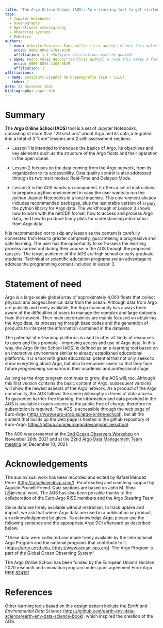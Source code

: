 ```yaml
---
title: 'The Argo Online School (AOS): An e-learning tool to get started with Argo'
tags:
  - Jupyter Notebooks
  - Oceanography
  - Operational oceanography
  - Observing systems
  - Robotics
authors:
  - name: Alberto González Santana^[co-first author] # note this makes a footnote saying 'co-first author'
    orcid: 0000-0001-5781-9330
    affiliation: 1 # (Multiple affiliations must be quoted)
  - name: Pedro Vélez Belchí^[co-first author] # note this makes a footnote saying 'co-first author'
    orcid: 0000-0003-2404-5679
    affiliation: 1
affiliations:
 - name: Instituto Español de Oceanografía (IEO - CSIC)
   index: 1
date: 23 December 2021
bibliography: paper.bib
---
```


# Summary

The **Argo Online School (AOS)** tool is a set of Jupyter Notebooks, consisting of more than "20 sections" about Argo and its data, integrated into a total of 3 "core" lessons and 2 self-assessment sections. 

* Lesson 1 is intended to introduce the basics of Argo, its objectives and key elements such as the structure of the Argo floats and their operation in the open ocean.

* Lesson 2 focuses on the data coming from the Argo network, from its organization to its accessibility. Data quality control is also addressed through its two main modes: Real-Time and Delayed-Mode.

* Lesson 3 is the AOS hands-on component. It offers a set of instructions to prepare a python environment in case the user wants to run the python Jupyter Notebooks in a local machine. This environment already includes recommended packages, plus the last stable version of `argopy`, the python library for Argo data. The walkthrough of Lesson 3 shows how to work with the netCDF format, how to access and process Argo data, and how to produce fancy plots for understanding information from Argo data.

It is recommended not to skip any lesson as the content is carefully connected from less to greater complexity, guaranteeing a progressive and safe learning. The user has the opportunity to self-assess the learning process carried out during their course in the AOS through the proposed quizzes. The target audience of the AOS are high school or early graduate students. Technical or scientific education programs are an advantage to address the programming content included in lesson 3. 

# Statement of need

Argo is a large-scale global array of approximately 4,000 floats that collect physical and biogeochemical data from the ocean. Although data from Argo are publicly and freely available, the Argo community has always been aware of the difficulties of users to manage the complex and large datasets from the network. Their main uncertainties are mainly focused on obtaining the Argo data, its processing through base codes  and the generation of products to interpret the information contained in the datasets. 

The potential of e-learning platforms is used to offer all kinds of resources to users and thus promote - improving access and use of Argo data. In this way, the Argo Online School (AOS) is defined as an e-learning tool based on an interactive environment similar to already established educational platforms. It is a tool with great educational potential that not only seeks to show everything about Argo, but also to empower users so that they face future _programming_ scenarios in their academic and professional stage. 

As long as the Argo program continues to grow, the AOS will, too. Although this first version contains the basic content of Argo, subsequent versions will show the newest aspects of the Argo network. As a product of the Argo community, the AOS follows the same philosophy in terms of data access. To guarantee barrier-free learning, the information and data provided in the AOS is available in open access to the public free of charge, therefore no subscription is required. The AOS is accessible through the web page of Euro-Argo (https://www.euro-argo.eu/argo-online-school), but all the content that builds up the web page is hosted in the github repository of Euro-Argo:  https://github.com/euroargodev/argoonlineschool. 

The AOS was presented at the [2nd Ocean Observers Workshop](https://bit.ly/3pUChmJ) on November 20th, 2021  and at the [22nd Argo Data Management Team meeting](https://bit.ly/3e39rLL) on December 10, 2021.

# Acknowledgements

The audiovisual work has been recorded and edited by Rafael Méndez Pérez (http://rafaelmendezp.com/). Proofreading and coaching support by Agustín Prunell-Friend. Quiz sections are based on John M. Shea [@jmshea] work. The AOS has also been possible thanks to the collaboration of the Euro-Argo RISE members and the Argo Steering Team.

Since data are freely available without restriction, to track uptake and impact, we ask that where Argo data are used in a publication or product, an acknowledgement be given. To acknowledge Argo, please use the following sentence and the appropriate Argo DOI afterward as described below.

“These data were collected and made freely available by the International Argo Program and the national programs that contribute to it. (https://argo.ucsd.edu, https://www.ocean-ops.org). The Argo Program is part of the Global Ocean Observing System“

The Argo Online School has been funded by the European Union’s Horizon 2020 research and innovation program under grant agreement Euro-Argo RISE [824131](https://www.euro-argo.eu/EU-Projects/Euro-Argo-RISE-2019-2022)

# References

Other learning tools based on this design pattern include the _Earth and Environmental Data Science_ (https://github.com/earth-env-data-science/earth-env-data-science-book), which inspired the creation of the AOS.  
